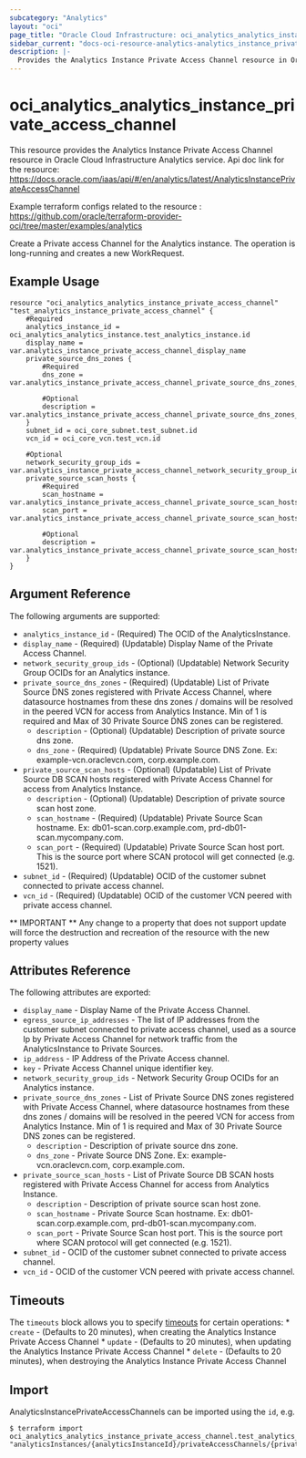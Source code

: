 ```yaml
---
subcategory: "Analytics"
layout: "oci"
page_title: "Oracle Cloud Infrastructure: oci_analytics_analytics_instance_private_access_channel"
sidebar_current: "docs-oci-resource-analytics-analytics_instance_private_access_channel"
description: |-
  Provides the Analytics Instance Private Access Channel resource in Oracle Cloud Infrastructure Analytics service
---
```


# oci_analytics_analytics_instance_private_access_channel
This resource provides the Analytics Instance Private Access Channel resource in Oracle Cloud Infrastructure Analytics service.
Api doc link for the resource: https://docs.oracle.com/iaas/api/#/en/analytics/latest/AnalyticsInstancePrivateAccessChannel

Example terraform configs related to the resource : https://github.com/oracle/terraform-provider-oci/tree/master/examples/analytics

Create a Private access Channel for the Analytics instance. The operation is long-running
and creates a new WorkRequest.


## Example Usage

```hcl
resource "oci_analytics_analytics_instance_private_access_channel" "test_analytics_instance_private_access_channel" {
	#Required
	analytics_instance_id = oci_analytics_analytics_instance.test_analytics_instance.id
	display_name = var.analytics_instance_private_access_channel_display_name
	private_source_dns_zones {
		#Required
		dns_zone = var.analytics_instance_private_access_channel_private_source_dns_zones_dns_zone

		#Optional
		description = var.analytics_instance_private_access_channel_private_source_dns_zones_description
	}
	subnet_id = oci_core_subnet.test_subnet.id
	vcn_id = oci_core_vcn.test_vcn.id

	#Optional
	network_security_group_ids = var.analytics_instance_private_access_channel_network_security_group_ids
	private_source_scan_hosts {
		#Required
		scan_hostname = var.analytics_instance_private_access_channel_private_source_scan_hosts_scan_hostname
		scan_port = var.analytics_instance_private_access_channel_private_source_scan_hosts_scan_port

		#Optional
		description = var.analytics_instance_private_access_channel_private_source_scan_hosts_description
	}
}
```

## Argument Reference

The following arguments are supported:

* `analytics_instance_id` - (Required) The OCID of the AnalyticsInstance. 
* `display_name` - (Required) (Updatable) Display Name of the Private Access Channel. 
* `network_security_group_ids` - (Optional) (Updatable) Network Security Group OCIDs for an Analytics instance. 
* `private_source_dns_zones` - (Required) (Updatable) List of Private Source DNS zones registered with Private Access Channel, where datasource hostnames from these dns zones / domains will be resolved in the peered VCN for access from Analytics Instance. Min of 1 is required and Max of 30 Private Source DNS zones can be registered. 
	* `description` - (Optional) (Updatable) Description of private source dns zone. 
	* `dns_zone` - (Required) (Updatable) Private Source DNS Zone. Ex: example-vcn.oraclevcn.com, corp.example.com. 
* `private_source_scan_hosts` - (Optional) (Updatable) List of Private Source DB SCAN hosts registered with Private Access Channel for access from Analytics Instance. 
	* `description` - (Optional) (Updatable) Description of private source scan host zone. 
	* `scan_hostname` - (Required) (Updatable) Private Source Scan hostname. Ex: db01-scan.corp.example.com, prd-db01-scan.mycompany.com. 
	* `scan_port` - (Required) (Updatable) Private Source Scan host port. This is the source port where SCAN protocol will get connected (e.g. 1521). 
* `subnet_id` - (Required) (Updatable) OCID of the customer subnet connected to private access channel. 
* `vcn_id` - (Required) (Updatable) OCID of the customer VCN peered with private access channel. 


** IMPORTANT **
Any change to a property that does not support update will force the destruction and recreation of the resource with the new property values

## Attributes Reference

The following attributes are exported:

* `display_name` - Display Name of the Private Access Channel. 
* `egress_source_ip_addresses` - The list of IP addresses from the customer subnet connected to private access channel, used as a source Ip by Private Access Channel for network traffic from the AnalyticsInstance to Private Sources. 
* `ip_address` - IP Address of the Private Access channel. 
* `key` - Private Access Channel unique identifier key. 
* `network_security_group_ids` - Network Security Group OCIDs for an Analytics instance. 
* `private_source_dns_zones` - List of Private Source DNS zones registered with Private Access Channel, where datasource hostnames from these dns zones / domains will be resolved in the peered VCN for access from Analytics Instance. Min of 1 is required and Max of 30 Private Source DNS zones can be registered. 
	* `description` - Description of private source dns zone. 
	* `dns_zone` - Private Source DNS Zone. Ex: example-vcn.oraclevcn.com, corp.example.com. 
* `private_source_scan_hosts` - List of Private Source DB SCAN hosts registered with Private Access Channel for access from Analytics Instance. 
	* `description` - Description of private source scan host zone. 
	* `scan_hostname` - Private Source Scan hostname. Ex: db01-scan.corp.example.com, prd-db01-scan.mycompany.com. 
	* `scan_port` - Private Source Scan host port. This is the source port where SCAN protocol will get connected (e.g. 1521). 
* `subnet_id` - OCID of the customer subnet connected to private access channel. 
* `vcn_id` - OCID of the customer VCN peered with private access channel. 

## Timeouts

The `timeouts` block allows you to specify [timeouts](https://registry.terraform.io/providers/oracle/oci/latest/docs/guides/changing_timeouts) for certain operations:
	* `create` - (Defaults to 20 minutes), when creating the Analytics Instance Private Access Channel
	* `update` - (Defaults to 20 minutes), when updating the Analytics Instance Private Access Channel
	* `delete` - (Defaults to 20 minutes), when destroying the Analytics Instance Private Access Channel


## Import

AnalyticsInstancePrivateAccessChannels can be imported using the `id`, e.g.

```
$ terraform import oci_analytics_analytics_instance_private_access_channel.test_analytics_instance_private_access_channel "analyticsInstances/{analyticsInstanceId}/privateAccessChannels/{privateAccessChannelKey}" 
```

